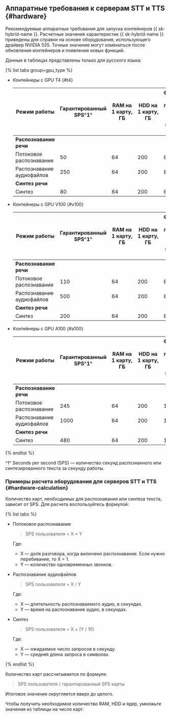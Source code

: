 ## Аппаратные требования к серверам STT и TTS {#hardware}

Рекомендуемые аппаратные требования для запуска контейнеров {{ sk-hybrid-name }}. Расчетные значения характеристик {{ sk-hybrid-name }} приведены для справки на основе оборудования, использующего драйвер NVIDIA 535. Точные значение могут измениться после обновления контейнеров и появления новых функций.

Данные в таблицах представлены только для русского языка:

{% list tabs group=gpu_type %}

- Контейнеры с GPU T4 {#t4}

   | Режим работы | Гарантированный<br>SPS^1^ | RAM на 1&nbsp;карту, <br>ГБ | HDD на 1&nbsp;карту, <br>ГБ | Физические ядра<br>процессора<br>Intel Gold 6230R <br>на 1&nbsp;карту, шт | Логические ядра <br>Intel Gold 6230R <br>на 1&nbsp;карту, шт |
   |---|---|---|---|---|---|
   | **Распознавание речи** |
   | Потоковое распознавание | 50 | 64 | 200 | 8 | 16 |
   | Распознавание аудиофайлов | 250 | 64 | 200 | 8 | 16 |
   | **Синтез речи** |
   | Синтез | 80 | 64 | 200 | 8 | 16 |

- Контейнеры с GPU V100 {#v100}

   | Режим работы | Гарантированный<br>SPS^1^ | RAM на 1&nbsp;карту, <br>ГБ | HDD на 1&nbsp;карту, <br>ГБ | Физические ядра<br>процессора<br>Intel Gold 6230R <br>на 1&nbsp;карту, шт | Логические ядра <br>Intel Gold 6230R <br>на 1&nbsp;карту, шт |
   |---|---|---|---|---|---|
   | **Распознавание речи** |
   | Потоковое распознавание | 110 | 64 | 200 | 8 | 16 |
   | Распознавание аудиофайлов | 500 | 64 | 200 | 8 | 16 |
   | **Синтез речи** |
   | Синтез | 200 | 64 | 200 | 8 | 16 |

- Контейнеры с GPU A100 {#a100}

   | Режим работы | Гарантированный<br>SPS^1^ | RAM на 1&nbsp;карту, <br>ГБ | HDD на 1&nbsp;карту, <br>ГБ | Физические ядра<br>процессора<br>Intel Gold 6230R <br>на 1&nbsp;карту, шт | Логические ядра <br>Intel Gold 6230R <br>на 1&nbsp;карту, шт |
   |---|---|---|---|---|---|
   | **Распознавание речи** |
   | Потоковое распознавание | 245 | 64 | 200 | 14 | 28 |
   | Распознавание аудиофайлов | 1000 | 64 | 200 | 14 | 28 |
   | **Синтез речи** |
   | Синтез | 480 | 64 | 200 | 14 | 28 |

{% endlist %}

^1^ Seconds per second (SPS) — количество секунд распознанного или синтезированного текста за секунду работы.

### Примеры расчета оборудования для серверов STT и TTS {#hardware-calculation}

Количество карт, необходимых для распознавания или синтеза текста, зависит от SPS. Для расчета воспользуйтесь формулой:

{% list tabs %}

- Потоковое распознавание

   > SPS пользователя = X × Y

   Где:

   * X — доля разговора, когда включено распознавание. Если нужно перебивание, то X = 1.
   * Y —  количество одновременных звонков.

- Распознавание аудиофайлов

   > SPS пользователя = X / Y

   Где:

   * X — длительность распознаваемого аудио, в секундах.
   * Y — время на распознавание аудио, в секундах.

- Синтез

   > SPS пользователя = X × (Y / 10)

   Где:

   * X — ожидаемое число запросов в секунду.
   * Y — средняя длина запроса в символах.

{% endlist %}

Количество карт рассчитывается по формуле:

> SPS пользователя / гарантированный SPS карты

Итоговое значение округляется вверх до целого.

Чтобы получить необходимое количество RAM, HDD и ядер, умножьте значения из таблицы на число карт.
